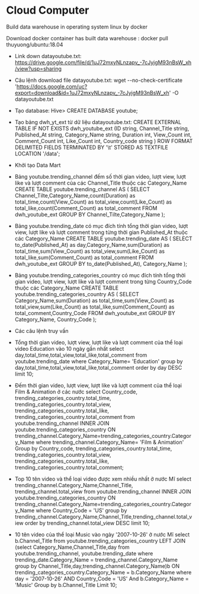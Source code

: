 # Cloud Computer 
Build data warehouse in operating system linux by docker

Download docker container has built data warehouse : docker pull thuyuong/ubuntu:18.04
-	Link down datayoutube.txt: https://drive.google.com/file/d/1uJ72mxyNLnzapv_-7cJyjgM93nBsW_xh/view?usp=sharing
-	Câu lệnh download file datayoutube.txt:  wget --no-check-certificate 'https://docs.google.com/uc?export=download&id=1uJ72mxyNLnzapv_-7cJyjgM93nBsW_xh' -O datayoutube.txt 
 
 
-	Tạo database: 
Hive> CREATE DATABASE youtube;
 
-	Tạo bảng dwh_yt_ext từ dữ liệu datayoutube.txt:
CREATE EXTERNAL TABLE IF NOT EXISTS dwh_youtube_ext
(ID string,
Channel_Title string,
Published_At string,
Category_Name string,
Duration int,
View_Count int,
Comment_Count int,
Like_Count int,
Country_code string
 )
 ROW FORMAT DELIMITED
 FIELDS TERMINATED BY '\t'
 STORED AS TEXTFILE
 LOCATION '/data';
 
 
*	Khởi tạo Data Mart
-	Bảng youtube.trending_channel đếm số thời gian video, lượt view, lượt like và lượt comment của các Channel_Title thuộc các Category_Name
CREATE TABLE youtube.trending_channel 
AS 
(
SELECT Channel_Tilte,Category_Name,count(Duration) as total_time,count(View_Count) as total_view,count(Like_Count) as total_like,count(Comment_Count) as total_comment
FROM dwh_youtube_ext
GROUP BY Channel_Tilte,Category_Name
);
 
-	Bảng youtube.trending_date có mục đích tính tổng thời gian video, lượt view, lượt like và lượt comment trong từng thời gian Published_At thuộc các Category_Name
CREATE TABLE youtube.trending_date
AS 
(
SELECT to_date(Published_At) as day,Category_Name,sum(Duration) as total_time,sum(View_Count) as total_view,sum(Like_Count) as total_like,sum(Comment_Count) as total_comment
FROM dwh_youtube_ext
GROUP BY to_date(Published_At), Category_Name
);
 
-	Bảng youtube.trending_categories_country có mục đích tính tổng thời gian video, lượt view, lượt like và lượt comment trong từng Country_Code thuộc các Category_Name
CREATE TABLE youtube.trending_categories_country 
AS 
(
SELECT Category_Name,sum(Duration) as total_time,sum(View_Count) as total_view,sum(Like_Count) as total_like,sum(Comment_Count) as total_comment,Country_Code
FROM dwh_youtube_ext
GROUP BY Category_Name, Country_Code
);
 
*	Các câu lệnh truy vấn 
-	Tổng thời gian video, lượt view, lượt like và lượt comment của thể loại video Education vào 10 ngày gần nhất
select day,total_time,total_view,total_like,total_comment
from youtube.trending_date
where Category_Name= 'Education'
group by day,total_time,total_view,total_like,total_comment
order by day DESC limit 10;
 
 
-	Đếm thời gian video, lượt view, lượt like và lượt comment của thể loại Film & Animation ở các nước
select Country_code, trending_categories_country.total_time, trending_categories_country.total_view, trending_categories_country.total_like, trending_categories_country.total_comment
from youtube.trending_channel INNER JOIN youtube.trending_categories_country ON trending_channel.Category_Name=trending_categories_country.Category_Name 
where trending_channel.Category_Name= 'Film & Animation'
Group by Country_code, trending_categories_country.total_time, trending_categories_country.total_view, trending_categories_country.total_like, trending_categories_country.total_comment;
 
 
-	Top 10 tên video và thể loại video được xem nhiều nhất ở nước Mĩ 
select trending_channel.Category_Name,Channel_Title, trending_channel.total_view
from youtube.trending_channel INNER JOIN youtube.trending_categories_country ON trending_channel.Category_Name=trending_categories_country.Category_Name 
where Country_Code = 'US'
group by trending_channel.Category_Name,Channel_Title,trending_channel.total_view
order by trending_channel.total_view DESC limit 10;
 
 
-	10 tên video của thể loại Music vào ngày '2007-10-26' ở nước Mĩ
select b.Channel_Title
from youtube.trending_categories_country LEFT JOIN (select Category_Name,Channel_Title,day from youtube.trending_channel, youtube.trending_date where trending_date.Category_Name = trending_channel.Category_Name group by Channel_Title,day,trending_channel.Category_Name)b
ON trending_categories_country.Category_Name = b.Category_Name 
where day = '2007-10-26' AND Country_Code = 'US' And b.Category_Name = 'Music'
Group by b.Channel_Title
Limit 10;
 
